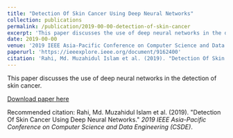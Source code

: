 ```yaml
---
title: "Detection Of Skin Cancer Using Deep Neural Networks"
collection: publications
permalink: /publication/2019-00-00-detection-of-skin-cancer
excerpt: 'This paper discusses the use of deep neural networks in the detection of skin cancer.'
date: 2019-00-00
venue: '2019 IEEE Asia-Pacific Conference on Computer Science and Data Engineering (CSDE)'
paperurl: 'https://ieeexplore.ieee.org/document/9162400'
citation: 'Rahi, Md. Muzahidul Islam et al. (2019). "Detection Of Skin Cancer Using Deep Neural Networks." <i>2019 IEEE Asia-Pacific Conference on Computer Science and Data Engineering (CSDE)</i>.'
---
```

This paper discusses the use of deep neural networks in the detection of skin cancer.

[Download paper here](https://ieeexplore.ieee.org/document/9162400)

Recommended citation: Rahi, Md. Muzahidul Islam et al. (2019). "Detection Of Skin Cancer Using Deep Neural Networks." <i>2019 IEEE Asia-Pacific Conference on Computer Science and Data Engineering (CSDE)</i>.
